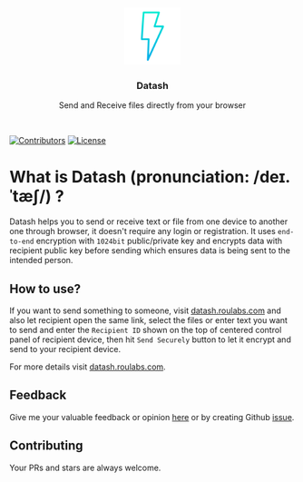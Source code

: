 <h3 align="center">
    <a href="https://datash.roulabs.com/">
        <img height="100" src="https://raw.githubusercontent.com/datash/datash/master/logo.png" alt="logo" title="Datash">
    </a>
</h1>
<h3 align="center">
Datash
</h3>
<p align="center">
Send and Receive files directly from your browser
</p>
<br>

[![Contributors](https://img.shields.io/github/contributors/datash/datash.svg)](https://github.com/datash/datash/graphs/contributors)
[![License](https://img.shields.io/github/license/datash/datash.svg)](https://github.com/datash/datash/blob/master/LICENSE)

# What is Datash (pronunciation: /deɪ.ˈtæʃ/) ?

Datash helps you to send or receive text or file from one device to another one through browser, it doesn't require any login or registration. It uses `end-to-end` encryption with `1024bit` public/private key and encrypts data with recipient public key before sending which ensures data is being sent to the intended person.

## How to use?

If you want to send something to someone, visit [datash.roulabs.com](https://datash.roulabs.com/) and also let recipient open the same link, select the files or enter text you want to send and enter the `Recipient ID` shown on the top of centered control panel of recipient device, then hit `Send Securely` button to let it encrypt and send to your recipient device.

For more details visit [datash.roulabs.com](https://datash.roulabs.com/about).

## Feedback

Give me your valuable feedback or opinion [here](https://datash.roulabs.com/feedback) or by creating Github [issue](https://github.com/datash/datash/issues/new).

## Contributing

Your PRs and stars are always welcome.
